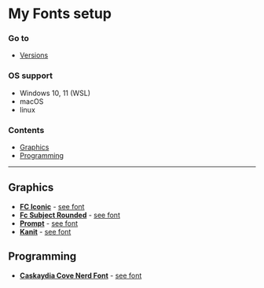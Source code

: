 # **My Fonts setup**

### **Go to**
- [Versions](./versions.json)

### **OS support**
- Windows 10, 11 (WSL)
- macOS
- linux

### **Contents**
- [Graphics](./readme.md#graphics)
- [Programming](./readme.md#programming)

---

## **Graphics**
- **[FC Iconic](https://www.f0nt.com/download/fontcraft/FC-Iconic.zip)** - [see font](https://www.f0nt.com/release/fc-iconic/)
- **[Fc Subject Rounded](https://www.f0nt.com/download/fontcraft/FC-Subject-Rounded.zip)** - [see font](https://www.f0nt.com/release/fc-subject-rounded/)
- **[Prompt](https://fonts.google.com/download?family=Prompt)** - [see font](https://fonts.google.com/specimen/Prompt?query=prompt)
- **[Kanit](https://fonts.google.com/download?family=Kanit)** - [see font](https://fonts.google.com/specimen/Kanit)

## **Programming**
- **[Caskaydia Cove Nerd Font](https://github.com/ryanoasis/nerd-fonts/releases/download/v2.1.0/CascadiaCode.zip)** - [see font](https://www.nerdfonts.com/font-downloads)
